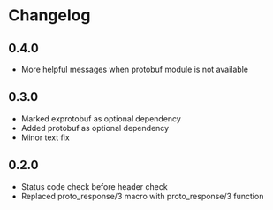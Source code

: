 # Changelog

## 0.4.0
* More helpful messages when protobuf module is not available

## 0.3.0
* Marked exprotobuf as optional dependency
* Added protobuf as optional dependency
* Minor text fix

## 0.2.0
* Status code check before header check
* Replaced proto_response/3 macro with proto_response/3 function
